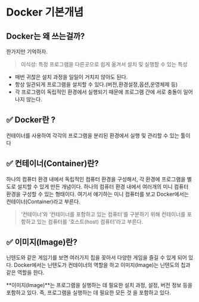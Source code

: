 # Docker 기본개념

## Docker는 왜 쓰는걸까? 
한가지만 기억하자.
> 이식성: 특정 프로그램을 다른곳으로 쉽게 옮겨서 설치 및 실행할 수 있는 특성
+ 매번 귀찮은 설치 과정을 일일이 거치지 않아도 된다.
+ 항상 일관되게 프로그램을 설치할 수 있다.(버전,환경설정,옵션,운영체제 등)
+ 각 프로그램이 독립적인 환경에서 실행되기 때문에 프로그램 간에 서로 충돌이 일어나지 않는다.

## ✅ Docker란 ?
컨테이너를 사용하여 각각의 프로그램을 분리된 환경에서 실행 및 관리할 수 있는 툴이다
## ✅ 컨테이너(Container)란?
하나의 컴퓨터 환경 내에서 독립적인 컴퓨터 환경을 구성해서, 각 환경에 프로그램을 별도로 설치할 수 있게
만든 개념이다. 하나의 컴퓨터 환경 내에서 여러개의 미니 컴퓨터 환경을 구성할 수 있는 형태이다. 여기서 얘기하는 미니 컴퓨터를 보고 Docker에서는 컨테이너(Container)라고 부른다. 

> ‘컨테이너’와 ‘컨테이너를 포함하고 있는 컴퓨터’를 구분하기 위해 컨테이너를 포함하고 있는 컴퓨터를 ‘호스트(host) 컴퓨터’라고 부른다. 
## ✅ 이미지(Image)란?
닌텐도와 같은 게임기를 보면 여러가지 칩을 꽂아서 다양한 게임을 즐길 수 있게 되어 있다. Docker에서는 닌텐도가 컨테이너의 역할을 하고 이미지(Image)는 닌텐도의 칩과 같은 역할을 한다.

**이미지(Image)**는 프로그램을 실행하는 데 필요한 설치 과정, 설정, 버전 정보 등을 포함하고 있다. 즉, 프로그램을 실행하는 데 필요한 모든 것 을 포함하고 있다. 


